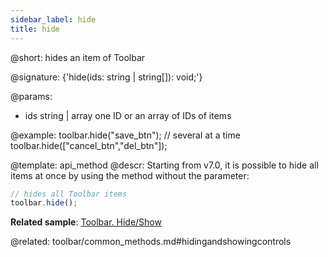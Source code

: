 ```yaml
---
sidebar_label: hide
title: hide
---          
```


@short: hides an item of Toolbar

@signature: {'hide(ids: string | string[]): void;'}

@params:
- ids 		string | array	one ID or an array of IDs of items

@example:
toolbar.hide("save_btn");
// several at a time
toolbar.hide(["cancel_btn","del_btn"]);


@template: api_method
@descr:
Starting from v7.0, it is possible to hide all items at once by using the method without the parameter:

~~~js
// hides all Toolbar items
toolbar.hide();
~~~

**Related sample**: [Toolbar. Hide/Show](https://snippet.dhtmlx.com/cldp89u4)

@related: toolbar/common_methods.md#hidingandshowingcontrols




